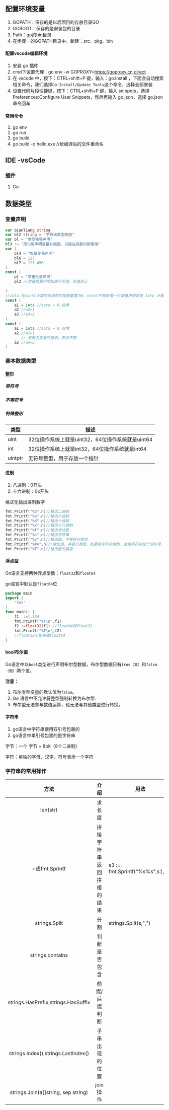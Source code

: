 ## 配置环境变量

1. GOPATH：保存的是以后项目的存放目录GO
2. GOROOT：保存的是安装包的目录
3. Path：go的bin目录
4. 在步骤一的GOPATH目录中，新建：src、pkg、bin

#### 配置vscode编辑环境

1. 安装 go 插件
2. cmd下设置代理：go env -w GOPROXY=https://goproxy.cn,direct
3. 在 vscode 中，按下：CTRL+shift+P 键，输入：go:install ，下面会自动搜索相关命令，我们选择`Go:Install/Update Tools`这个命令，选择全部安装
4. 设置代码片段快捷键，按下：CTRL+shift+P 键，输入 snippets，选择 Preferences:Configure User Snippets，然后再输入 go.json，选择 go.json 命令回车

#### 常用命令

1. go env
2. go run
3. go build
4. go build -o hello.exe  //给编译后的文件重命名

## IDE -vsCode

### 插件

1. Go



## 数据类型

### 变量声明

```go
var bianliang string
var bl2 string = "字符串类型赋值"
var bl = "类型推导声明"
bl3 := "简化版声明变量并赋值，只能在函数内部使用"
var (
	bl4 = "批量变量声明"
    bl6 = 123
    bl7 = 123.456
)
const (
	pl = "常量批量声明"
    pl2 //常量批量声明如果不写值，则值同上
    
)
//iota:在const关键字出现的时候被重置为0，const中每新增一行常量声明将使 iota 计数一次（iota可以理解为const中的行索引）。使用iota能简化定义，在定义枚举时很有用
const (
	a1 = iota //iota = 0,自增
    a2 //a2=1
    a3 //a3=2
)
const (
	a1 = iota //iota = 0,自增
    a2 //a2=1
    _  //_是匿名变量的意思，表示不要
    a3 //a3=3
)
```

### 基本数据类型

#### 整形

##### 带符号

##### 不带符号

##### 特殊整形

| 类型    | 描述                                             |
| ------- | ------------------------------------------------ |
| uint    | 32位操作系统上就是uint32，64位操作系统就是uint64 |
| int     | 32位操作系统上就是int32，64位操作系统就是int64   |
| uintptr | 无符号整型，用于存放一个指针                     |

#### 进制

1. 八进制：0开头
2. 十六进制：0x开头

格式化输出进制数字

```go
fmt.Printf("%b",n)//输出二进制
fmt.Printf("%o",n)//输出八进制
fmt.Printf("%d",n)//输出十进制
fmt.Printf("%x",n)//输出十六进制
fmt.Printf("%f",n)//输出浮点数
fmt.Printf("%s",n)//输出字符串
fmt.Printf("%v",n)//输出值，不管任何类型
fmt.Printf("%#v",n)//输出值，并表示类型，如果是字符串类型，会给字符串加个双引号
fmt.Printf("%T",n)//输出值的类型

```

#### 浮点型

Go语言支持两种浮点型数：`float32`和`float64`

go语言中默认是`float64`位

```go
package main
import (
    "fmt"
)
func main() {
	f1  :=1.234
	fmt.Printf("%T\n",f1)
	f2 :=float32(f1) //float64转float32
	fmt.Printf("%T\n",f2)
    //float32不能转成float64
}
```

#### bool布尔值

Go语言中以`bool`类型进行声明布尔型数据，布尔型数据只有`true（真）`和`false（假）`两个值。

**注意：**

1. 布尔类型变量的默认值为`false`。
2. Go 语言中不允许将整型强制转换为布尔型.
3. 布尔型无法参与数值运算，也无法与其他类型进行转换。

#### 字符串

1. go语言中字符串使用双引号包裹的
2. go语言中单引号包裹的是字符串

字节：一个 字节 =  8bit（8个二进制）

字符：单独的字母、汉字，符号表示一个字符

### 字符串的常用操作

|                方法                 |           介绍           | 用法                            |
| :---------------------------------: | :----------------------: | ------------------------------- |
|              len(str)               |          求长度          |                                 |
|           +或fmt.Sprintf            | 拼接字符串返回拼接的结果 | s3 := fmt.Sprintf("%s%s",s1,s2) |
|            strings.Split            |           分割           | strings.Split(s,",")            |
|          strings.contains           |       判断是否包含       |                                 |
| strings.HasPrefix,strings.HasSuffix |      前缀/后缀判断       |                                 |
| strings.Index(),strings.LastIndex() |      子串出现的位置      |                                 |
| strings.Join(a[]string, sep string) |         join操作         |                                 |


